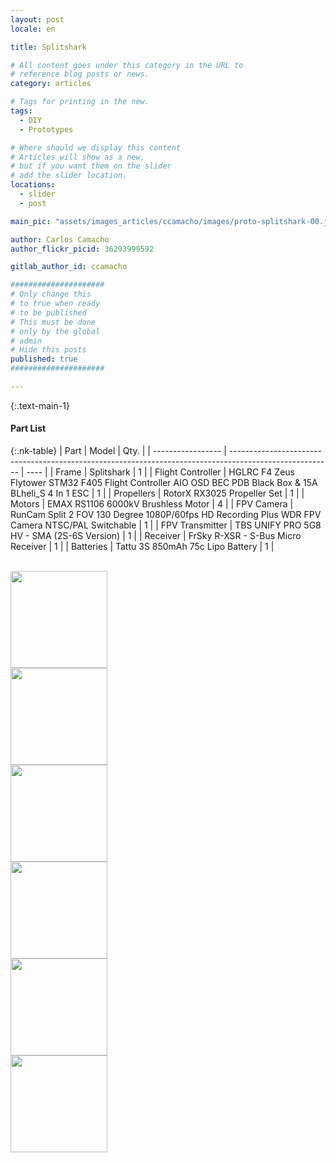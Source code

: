 ```yaml
---
layout: post
locale: en

title: Splitshark

# All content goes under this category in the URL to
# reference blog posts or news.
category: articles

# Tags for printing in the new.
tags:
  - DIY
  - Prototypes

# Where should we display this content
# Articles will show as a new,
# but if you want them on the slider
# add the slider location.
locations:
  - slider
  - post

main_pic: "assets/images_articles/ccamacho/images/proto-splitshark-00.jpg"

author: Carlos Camacho
author_flickr_picid: 36293999592

gitlab_author_id: ccamacho

#####################
# Only change this
# to true when ready
# to be published
# This must be done
# only by the global
# admin
# Hide this posts
published: true
#####################

---
```



{:.text-main-1}
#### Part List

{:.nk-table}
| Part              | Model                                                                                                   | Qty. | 
| ----------------- | ------------------------------------------------------------------------------------------------------- | ---- | 
| Frame             | Splitshark                                                                                              | 1    |
| Flight Controller | HGLRC F4 Zeus Flytower STM32 F405 Flight Controller AIO OSD BEC PDB Black Box & 15A BLheli_S 4 In 1 ESC | 1    | 
| Propellers        | RotorX RX3025 Propeller Set                                                                             | 1    |
| Motors            | EMAX RS1106 6000kV Brushless Motor                                                                      | 4    |
| FPV Camera        | RunCam Split 2 FOV 130 Degree 1080P/60fps HD Recording Plus WDR FPV Camera NTSC/PAL Switchable          | 1    |
| FPV Transmitter   | TBS UNIFY PRO 5G8 HV - SMA (2S-6S Version)                                                              | 1    |
| Receiver          | FrSky R-XSR - S-Bus Micro Receiver                                                                      | 1    |
| Batteries         | Tattu 3S 850mAh 75c Lipo Battery                                                                        | 1    |

<br/>

<div class="row vertical-gap">
<div class="col-lg-4 col-md-4">
    <img style="height: 155px;" src="/assets/images_articles/{{ page.gitlab_author_id }}/images/proto-splitshark-00.jpg" alt="">
</div>
<div class="col-lg-4 col-md-4">
    <img style="height: 155px;" src="/assets/images_articles/{{ page.gitlab_author_id }}/images/proto-splitshark-01.jpg" alt="">
</div>
<div class="col-lg-4 col-md-4">
    <img style="height: 155px;" src="/assets/images_articles/{{ page.gitlab_author_id }}/images/proto-splitshark-02.jpg" alt="">
</div>
<div class="col-lg-4 col-md-4">
    <img style="height: 155px;" src="/assets/images_articles/{{ page.gitlab_author_id }}/images/proto-splitshark-03.jpg" alt="">
</div>
<div class="col-lg-4 col-md-4">
    <img style="height: 155px;" src="/assets/images_articles/{{ page.gitlab_author_id }}/images/proto-splitshark-04.jpg" alt="">
</div>
<div class="col-lg-4 col-md-4">
    <img style="height: 155px;" src="/assets/images_articles/{{ page.gitlab_author_id }}/images/proto-splitshark-05.jpg" alt="">
</div>
</div>




